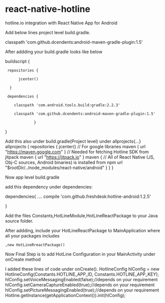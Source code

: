 # react-native-hotline
hotline.io integration with React Native App for Android

Add below lines project level build.gradle.

 classpath 'com.github.dcendents:android-maven-gradle-plugin:1.5'

After addding your build.gradle looks like below

 buildscript {
 
     repositories {
 
          jcenter()
      
      }
    
     dependencies {

        classpath 'com.android.tools.build:gradle:2.2.3'
        
        classpath 'com.github.dcendents:android-maven-gradle-plugin:1.5'
                 
                 }
 }

Add this also under build.gradle(Project level) under allprojects{...}
allprojects {
    repositories {
        jcenter()
        // For google libraries
        maven { url "https://maven.google.com" }
        // Needed for fetching Hotline SDK from jitpack
        maven { url "https://jitpack.io" }
        maven {
            // All of React Native (JS, Obj-C sources, Android binaries) is installed from npm
            url "$rootDir/../node_modules/react-native/android"
        }
    }
}

Now app level build.gradle

add this dependency under dependencies:

dependencies{
    ....
    compile 'com.github.freshdesk:hotline-android:1.2.5'

}


Add the files Constants,HotLineModule,HotLineReactPackage to your Java source folder.


After addding,
include your HotLineReactPackage to MainApplication where all your packages includes

    ,new HotLineRreactPackage()



Now Final Step is to add HotLine Configuration in your MainActivity under onCreate method

I added these lines of code under onCreate().
        HotlineConfig hlConfig = new HotlineConfig(Constants.HOTLINE_APP_ID, Constants.HOTLINE_APP_KEY);
        hlConfig.setVoiceMessagingEnabled(false);//depends on your requirement
        hlConfig.setCameraCaptureEnabled(true);//depends on your requirement
        hlConfig.setPictureMessagingEnabled(true);//depends on your requirement
        Hotline.getInstance(getApplicationContext()).init(hlConfig);



